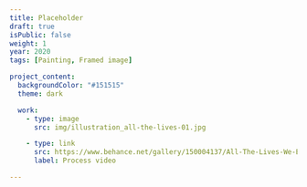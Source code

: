 ```yaml
---
title: Placeholder
draft: true
isPublic: false
weight: 1
year: 2020
tags: [Painting, Framed image]

project_content:
  backgroundColor: "#151515"
  theme: dark

  work:
    - type: image
      src: img/illustration_all-the-lives-01.jpg

    - type: link
      src: https://www.behance.net/gallery/150004137/All-The-Lives-We-Ever-Lived
      label: Process video

---
```

